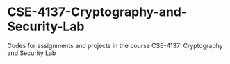 # CSE-4137-Cryptography-and-Security-Lab
Codes for assignments and projects in the course CSE-4137: Cryptography and Security Lab
